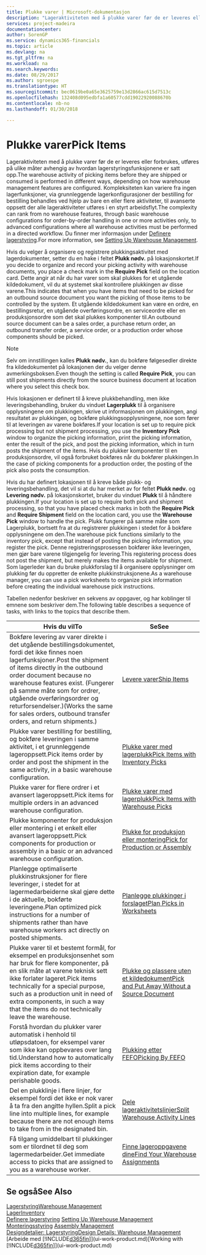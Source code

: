 ```yaml
---
title: Plukke varer | Microsoft-dokumentasjon
description: "Lageraktiviteten med å plukke varer før de er leveres eller forbrukes, utføres på ulike måter avhengig av hvordan lagerstyringsfunksjonene er satt opp. [Oppsettets](../configure-warehouse-processes.md) kompleksitet kan variere fra ingen lagerfunksjoner, via grunnleggende lagerkonfigurasjoner der bestilling for bestilling behandles ved hjelp av bare en eller flere aktiviteter, til avanserte oppsett der alle lageraktiviteter utføres i en styrt arbeidsflyt."
services: project-madeira
documentationcenter: 
author: SorenGP
ms.service: dynamics365-financials
ms.topic: article
ms.devlang: na
ms.tgt_pltfrm: na
ms.workload: na
ms.search.keywords: 
ms.date: 08/29/2017
ms.author: sgroespe
ms.translationtype: HT
ms.sourcegitcommit: bec0619be0a65e3625759e13d2866ac615d7513c
ms.openlocfilehash: 132408d095edbfa1a60577cdd19022920088670b
ms.contentlocale: nb-no
ms.lasthandoff: 01/30/2018

---
```

# <a name="pick-items"></a><span data-ttu-id="c156d-104">Plukke varer</span><span class="sxs-lookup"><span data-stu-id="c156d-104">Pick Items</span></span>
<span data-ttu-id="c156d-105">Lageraktiviteten med å plukke varer før de er leveres eller forbrukes, utføres på ulike måter avhengig av hvordan lagerstyringsfunksjonene er satt opp.</span><span class="sxs-lookup"><span data-stu-id="c156d-105">The warehouse activity of picking items before they are shipped or consumed is performed in different ways, depending on how warehouse management features are configured.</span></span> <span data-ttu-id="c156d-106">Kompleksiteten kan variere fra ingen lagerfunksjoner, via grunnleggende lagerkonfigurasjoner der bestilling for bestilling behandles ved hjelp av bare en eller flere aktiviteter, til avanserte oppsett der alle lageraktiviteter utføres i en styrt arbeidsflyt.</span><span class="sxs-lookup"><span data-stu-id="c156d-106">The complexity can rank from no warehouse features, through basic warehouse configurations for order-by-order handling in one or more activities only, to advanced configurations where all warehouse activities must be performed in a directed workflow.</span></span> <span data-ttu-id="c156d-107">Du finner mer informasjon under [Definere lagerstyring](warehouse-setup-warehouse.md).</span><span class="sxs-lookup"><span data-stu-id="c156d-107">For more information, see [Setting Up Warehouse Management](warehouse-setup-warehouse.md).</span></span>

<span data-ttu-id="c156d-108">Hvis du velger å organisere og registrere plukkingsaktivitet med lagerdokumenter, setter du en hake i feltet **Plukk nødv.** på lokasjonskortet.</span><span class="sxs-lookup"><span data-stu-id="c156d-108">If you decide to organize and record your picking activity with warehouse documents, you place a check mark in the **Require Pick** field on the location card.</span></span> <span data-ttu-id="c156d-109">Dette angir at når du har varer som skal plukkes for et utgående kildedokument, vil du at systemet skal kontrollere plukkingen av disse varene.</span><span class="sxs-lookup"><span data-stu-id="c156d-109">This indicates that when you have items that need to be picked for an outbound source document you want the picking of those items to be controlled by the system.</span></span> <span data-ttu-id="c156d-110">Et utgående kildedokument kan være en ordre, en bestillingsretur, en utgående overføringsordre, en serviceordre eller en produksjonsordre som det skal plukkes komponenter til.</span><span class="sxs-lookup"><span data-stu-id="c156d-110">An outbound source document can be a sales order, a purchase return order, an outbound transfer order, a service order, or a production order whose components should be picked.</span></span>

> [!NOTE]
> <span data-ttu-id="c156d-111">Selv om innstillingen kalles **Plukk nødv.**, kan du bokføre følgesedler direkte fra kildedokumentet på lokasjonen der du velger denne avmerkingsboksen.</span><span class="sxs-lookup"><span data-stu-id="c156d-111">Even though the setting is called **Require Pick**, you can still post shipments directly from the source business document at location where you select this check box.</span></span>

<span data-ttu-id="c156d-112">Hvis lokasjonen er definert til å kreve plukkbehandling, men ikke leveringsbehandling, bruker du vinduet **Lagerplukk** til å organisere opplysningene om plukkingen, skrive ut informasjonen om plukkingen, angi resultatet av plukkingen, og bokføre plukkingsopplysningene, noe som fører til at leveringen av varene bokføres.</span><span class="sxs-lookup"><span data-stu-id="c156d-112">If your location is set up to require pick processing but not shipment processing, you use the **Inventory Pick** window to organize the picking information, print the picking information, enter the result of the pick, and post the picking information, which in turn posts the shipment of the items.</span></span> <span data-ttu-id="c156d-113">Hvis du plukker komponenter til en produksjonsordre, vil også forbruket bokføres når du bokfører plukkingen.</span><span class="sxs-lookup"><span data-stu-id="c156d-113">In the case of picking components for a production order, the posting of the pick also posts the consumption.</span></span>

<span data-ttu-id="c156d-114">Hvis du har definert lokasjonen til å kreve både plukk- og leveringsbehandling, det vil si at du har merket av for feltet **Plukk nødv.** og **Levering nødv.** på lokasjonskortet, bruker du vinduet **Plukk** til å håndtere plukkingen.</span><span class="sxs-lookup"><span data-stu-id="c156d-114">If your location is set up to require both pick and shipment processing, so that you have placed check marks in both the **Require Pick** and **Require Shipment** field on the location card, you use the **Warehouse Pick** window to handle the pick.</span></span> <span data-ttu-id="c156d-115">Plukk fungerer på samme måte som Lagerplukk, bortsett fra at du registrerer plukkingen i stedet for å bokføre opplysningene om den.</span><span class="sxs-lookup"><span data-stu-id="c156d-115">The warehouse pick functions similarly to the inventory pick, except that instead of posting the picking information, you register the pick.</span></span> <span data-ttu-id="c156d-116">Denne registreringsprosessen bokfører ikke leveringen, men gjør bare varene tilgjengelig for levering.</span><span class="sxs-lookup"><span data-stu-id="c156d-116">This registering process does not post the shipment, but merely makes the items available for shipment.</span></span> <span data-ttu-id="c156d-117">Som lagerleder kan du bruke plukkforslag til å organisere opplysninger om plukking før du oppretter de enkelte plukkinstruksjonene.</span><span class="sxs-lookup"><span data-stu-id="c156d-117">As a warehouse manager, you can use a pick worksheets to organize pick information before creating the individual warehouse pick instructions.</span></span>

<span data-ttu-id="c156d-118">Tabellen nedenfor beskriver en sekvens av oppgaver, og har koblinger til emnene som beskriver dem.</span><span class="sxs-lookup"><span data-stu-id="c156d-118">The following table describes a sequence of tasks, with links to the topics that describe them.</span></span>   

|<span data-ttu-id="c156d-119">**Hvis du vil**</span><span class="sxs-lookup"><span data-stu-id="c156d-119">**To**</span></span>|<span data-ttu-id="c156d-120">**Se**</span><span class="sxs-lookup"><span data-stu-id="c156d-120">**See**</span></span>|
|------------|-------------|  
|<span data-ttu-id="c156d-121">Bokføre levering av varer direkte i det utgående bestillingsdokumentet, fordi det ikke finnes noen lagerfunksjoner.</span><span class="sxs-lookup"><span data-stu-id="c156d-121">Post the shipment of items directly in the outbound order document because no warehouse features exist.</span></span> <span data-ttu-id="c156d-122">(Fungerer på samme måte som for ordrer, utgående overføringsordrer og returforsendelser.)</span><span class="sxs-lookup"><span data-stu-id="c156d-122">(Works the same for sales orders, outbound transfer orders, and return shipments.)</span></span>|[<span data-ttu-id="c156d-123">Levere varer</span><span class="sxs-lookup"><span data-stu-id="c156d-123">Ship Items</span></span>](warehouse-how-ship-items.md)|  
|<span data-ttu-id="c156d-124">Plukke varer bestilling for bestilling, og bokføre leveringen i samme aktivitet, i et grunnleggende lageroppsett.</span><span class="sxs-lookup"><span data-stu-id="c156d-124">Pick items order by order and post the shipment in the same activity, in a basic warehouse configuration.</span></span>|[<span data-ttu-id="c156d-125">Plukke varer med lagerplukk</span><span class="sxs-lookup"><span data-stu-id="c156d-125">Pick Items with Inventory Picks</span></span>](warehouse-how-to-pick-items-with-inventory-picks.md)|
|<span data-ttu-id="c156d-126">Plukke varer for flere ordrer i et avansert lageroppsett.</span><span class="sxs-lookup"><span data-stu-id="c156d-126">Pick items for multiple orders in an advanced warehouse configuration.</span></span>|[<span data-ttu-id="c156d-127">Plukke varer med lagerplukk</span><span class="sxs-lookup"><span data-stu-id="c156d-127">Pick Items with Warehouse Picks</span></span>](warehouse-how-to-pick-items-for-warehouse-shipment.md)|  
|<span data-ttu-id="c156d-128">Plukke komponenter for produksjon eller montering i et enkelt eller avansert lageroppsett.</span><span class="sxs-lookup"><span data-stu-id="c156d-128">Pick components for production or assembly in a basic or an advanced warehouse configuration.</span></span>|[<span data-ttu-id="c156d-129">Plukke for produksjon eller montering</span><span class="sxs-lookup"><span data-stu-id="c156d-129">Pick for Production or Assembly</span></span>](warehouse-how-to-pick-for-production.md)|  
|<span data-ttu-id="c156d-130">Planlegge optimaliserte plukkinstruksjoner for flere leveringer, i stedet for at lagermedarbeiderne skal gjøre dette i de aktuelle, bokførte leveringene.</span><span class="sxs-lookup"><span data-stu-id="c156d-130">Plan optimized pick instructions for a number of shipments rather than have warehouse workers act directly on posted shipments.</span></span>|[<span data-ttu-id="c156d-131">Planlegge plukkinger i forslaget</span><span class="sxs-lookup"><span data-stu-id="c156d-131">Plan Picks in Worksheets</span></span>](warehouse-how-to-plan-picks-in-worksheets.md)|  
|<span data-ttu-id="c156d-132">Plukke varer til et bestemt formål, for eksempel en produksjonsenhet som har bruk for flere komponenter, på en slik måte at varene teknisk sett ikke forlater lageret.</span><span class="sxs-lookup"><span data-stu-id="c156d-132">Pick items technically for a special purpose, such as a production unit in need of extra components, in such a way that the items do not technically leave the warehouse.</span></span>|[<span data-ttu-id="c156d-133">Plukke og plassere uten et kildedokument</span><span class="sxs-lookup"><span data-stu-id="c156d-133">Pick and Put Away Without a Source Document</span></span>](warehouse-how-to-create-put-aways-from-internal-put-aways.md)|
|<span data-ttu-id="c156d-134">Forstå hvordan du plukker varer automatisk i henhold til utløpsdatoen, for eksempel varer som ikke kan oppbevares over lang tid.</span><span class="sxs-lookup"><span data-stu-id="c156d-134">Understand how to automatically pick items according to their expiration date, for example perishable goods.</span></span>|[<span data-ttu-id="c156d-135">Plukking etter FEFO</span><span class="sxs-lookup"><span data-stu-id="c156d-135">Picking By FEFO</span></span>](warehouse-picking-by-fefo.md)|
|<span data-ttu-id="c156d-136">Del en plukklinje i flere linjer, for eksempel fordi det ikke er nok varer å ta fra den angitte hyllen.</span><span class="sxs-lookup"><span data-stu-id="c156d-136">Split a pick line into multiple lines, for example because there are not enough items to take from in the designated bin.</span></span>|[<span data-ttu-id="c156d-137">Dele lageraktivitetslinjer</span><span class="sxs-lookup"><span data-stu-id="c156d-137">Split Warehouse Activity Lines</span></span>](warehouse-how-to-split-warehouse-activity-lines.md)|
|<span data-ttu-id="c156d-138">Få tilgang umiddelbart til plukkinger som er tilordnet til deg som lagermedarbeider.</span><span class="sxs-lookup"><span data-stu-id="c156d-138">Get immediate access to picks that are assigned to you as a warehouse worker.</span></span>|[<span data-ttu-id="c156d-139">Finne lageroppgavene dine</span><span class="sxs-lookup"><span data-stu-id="c156d-139">Find Your Warehouse Assignments</span></span>](warehouse-how-to-find-your-warehouse-assignments.md)|  

## <a name="see-also"></a><span data-ttu-id="c156d-140">Se også</span><span class="sxs-lookup"><span data-stu-id="c156d-140">See Also</span></span>  
[<span data-ttu-id="c156d-141">Lagerstyring</span><span class="sxs-lookup"><span data-stu-id="c156d-141">Warehouse Management</span></span>](warehouse-manage-warehouse.md)  
[<span data-ttu-id="c156d-142">Lager</span><span class="sxs-lookup"><span data-stu-id="c156d-142">Inventory</span></span>](inventory-manage-inventory.md)  
<span data-ttu-id="c156d-143">[Definere lagerstyring](warehouse-setup-warehouse.md)   </span><span class="sxs-lookup"><span data-stu-id="c156d-143">[Setting Up Warehouse Management](warehouse-setup-warehouse.md)   </span></span>  
<span data-ttu-id="c156d-144">[Monteringsstyring](assembly-assemble-items.md)  </span><span class="sxs-lookup"><span data-stu-id="c156d-144">[Assembly Management](assembly-assemble-items.md)  </span></span>  
[<span data-ttu-id="c156d-145">Designdetaljer: Lagerstyring</span><span class="sxs-lookup"><span data-stu-id="c156d-145">Design Details: Warehouse Management</span></span>](design-details-warehouse-management.md)  
<span data-ttu-id="c156d-146">[Arbeide med [!INCLUDE[d365fin](includes/d365fin_md.md)]](ui-work-product.md)</span><span class="sxs-lookup"><span data-stu-id="c156d-146">[Working with [!INCLUDE[d365fin](includes/d365fin_md.md)]](ui-work-product.md)</span></span>

